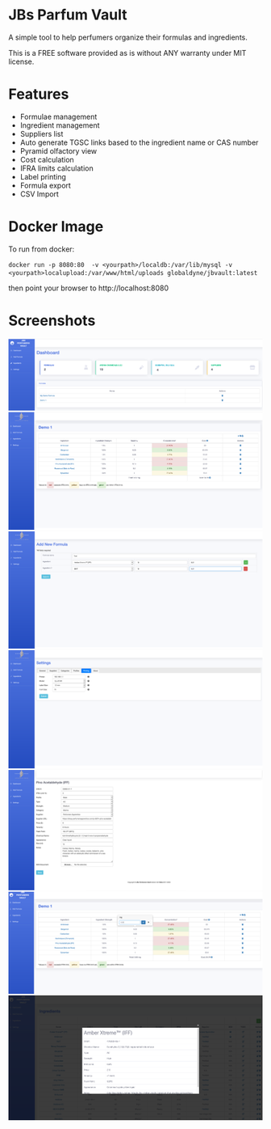 # JBs Parfum Vault

A simple tool to help perfumers organize their formulas and ingredients.

This is a FREE software provided as is without ANY warranty under MIT license.

# Features 
* Formulae management
* Ingredient management
* Suppliers list
* Auto generate TGSC links based to the ingredient name or CAS number
* Pyramid olfactory view
* Cost calculation
* IFRA limits calculation
* Label printing
* Formula export
* CSV Import

# Docker Image

To run from docker:

    docker run -p 8080:80  -v <yourpath>/localdb:/var/lib/mysql -v <yourpath>localupload:/var/www/html/uploads globaldyne/jbvault:latest

then point your browser to http://localhost:8080

# Screenshots 

![screen1](/screenshots/screen1.png) 
![screen2](/screenshots/screen2.png)
![screen3](/screenshots/screen3.png) 
![screen4](/screenshots/screen4.png)
![screen3](/screenshots/screen5.png) 
![screen4](/screenshots/screen6.png)
![screen7](/screenshots/screen7.png)
